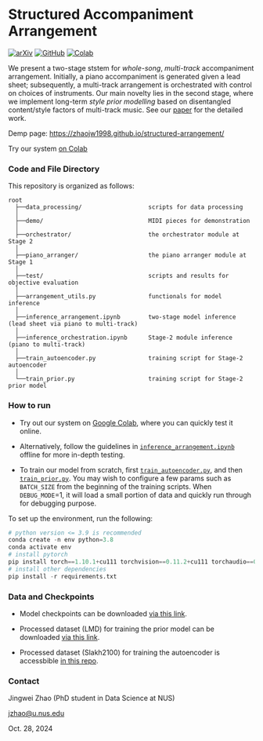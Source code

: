 # Structured Accompaniment Arrangement
[![arXiv](https://img.shields.io/badge/arXiv-2310.16334-brightgreen.svg?logo=arXiv&style=flat-round)](https://openreview.net/forum?id=M75dBr10dZ)
[![GitHub](https://img.shields.io/badge/GitHub-demo%20page-blue?logo=Github&style=flat-round)](https://zhaojw1998.github.io/structured-arrangement/)
[![Colab](https://img.shields.io/badge/Colab-tutorial-blue?logo=googlecolab&style=flat-round)](https://colab.research.google.com/drive/1LSY1TTkSesDUfpJplq5xi-3-DI09fWQ9?usp=sharing)

We present a two-stage ststem for *whole-song*, *multi-track* accompaniment arrangement. Initially, a piano accompaniment is generated given a lead sheet; subsequently, a multi-track arrangement is orchestrated with control on choices of instruments. Our main novelty lies in the second stage, where we implement long-term *style prior modelling* based on disentangled content/style factors of multi-track music. See our [paper](https://openreview.net/forum?id=M75dBr10dZ) for the detailed work.

Demp page: https://zhaojw1998.github.io/structured-arrangement/

Try our system [on Colab](https://colab.research.google.com/drive/1LSY1TTkSesDUfpJplq5xi-3-DI09fWQ9?usp=sharing)

### Code and File Directory
This repository is organized as follows:
```
root
  ├──data_processing/                   scripts for data processing
  │    
  ├──demo/                              MIDI pieces for demonstration
  │       
  ├──orchestrator/                      the orchestrator module at Stage 2
  │    
  ├──piano_arranger/                    the piano arranger module at Stage 1
  │    
  ├──test/                              scripts and results for objective evaluation
  │   
  ├──arrangement_utils.py               functionals for model inference
  │   
  ├──inference_arrangement.ipynb        two-stage model inference (lead sheet via piano to multi-track)
  │ 
  ├──inference_orchestration.ipynb      Stage-2 module inference (piano to multi-track)
  │ 
  ├──train_autoencoder.py               training script for Stage-2 autoencoder
  │ 
  └──train_prior.py                     training script for Stage-2 prior model
```

### How to run
* Try out our system on [Google Colab](https://colab.research.google.com/drive/1LSY1TTkSesDUfpJplq5xi-3-DI09fWQ9?usp=sharing), where you can quickly test it online.

* Alternatively, follow the guidelines in [`inference_arrangement.ipynb`](./inference_arrangement.ipynb) offline for more in-depth testing. 

* To train our model from scratch, first [`train_autoencoder.py`](./train_autoencoder.py), and then [`train_prior.py`](./train_prior.py). You may wish to configure a few params such as `BATCH_SIZE` from the beginning of the training scripts. When `DEBUG_MODE`=1, it will load a small portion of data and quickly run through for debugging purpose. 

To set up the environment, run the following:
```python
# python version <= 3.9 is recommended
conda create -n env python=3.8
conda activate env
# install pytorch
pip install torch==1.10.1+cu111 torchvision==0.11.2+cu111 torchaudio==0.10.1 -f https://download.pytorch.org/whl/cu111/torch_stable.html
# install other dependencies
pip install -r requirements.txt
```

### Data and Checkpoints

* Model checkpoints can be downloaded [via this link](https://drive.google.com/file/d/1ZyswS0p_t2Ij5vyaFkM5IbVgphf78oTB/view?usp=sharing).

* Processed dataset (LMD) for training the prior model can be downloaded [via this link](https://drive.google.com/file/d/14BHxnYDYSuGe0m3XXqIPL1-d4376GOBH/view?usp=sharing).

* Processed dataset (Slakh2100) for training the autoencoder is accessbible [in this repo](https://github.com/zhaojw1998/Query-and-reArrange/tree/main/data/Slakh2100).


### Contact
Jingwei Zhao (PhD student in Data Science at NUS)

jzhao@u.nus.edu

Oct. 28, 2024